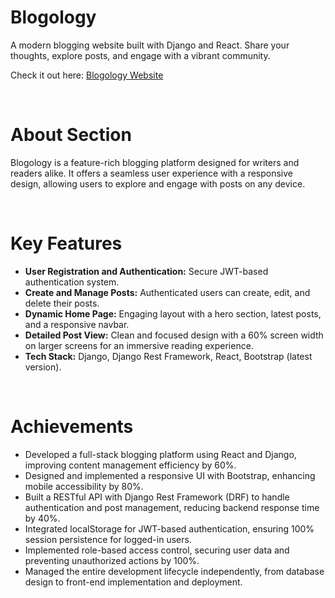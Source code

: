 <h1>Blogology</h1> 
<p>A modern blogging website built with Django and React. Share your thoughts, explore posts, and engage with a vibrant community.</p>
<p>Check it out here: <a href="https://blogology.netlify.app" target="_blank">Blogology Website</a></p>
<br>

<h1>About Section</h1>
<p>Blogology is a feature-rich blogging platform designed for writers and readers alike. It offers a seamless user experience with a responsive design, allowing users to explore and engage with posts on any device.</p>
<br>

<h1>Key Features</h1>
<ul>
    <li><strong>User Registration and Authentication:</strong> Secure JWT-based authentication system.</li>
    <li><strong>Create and Manage Posts:</strong> Authenticated users can create, edit, and delete their posts.</li>
    <li><strong>Dynamic Home Page:</strong> Engaging layout with a hero section, latest posts, and a responsive navbar.</li>
    <li><strong>Detailed Post View:</strong> Clean and focused design with a 60% screen width on larger screens for an immersive reading experience.</li>
    <li><strong>Tech Stack:</strong> Django, Django Rest Framework, React, Bootstrap (latest version).</li>
</ul>
<br>

<h1>Achievements</h1>
<ul>
    <li>Developed a full-stack blogging platform using React and Django, improving content management efficiency by 60%.</li>
    <li>Designed and implemented a responsive UI with Bootstrap, enhancing mobile accessibility by 80%.</li>
    <li>Built a RESTful API with Django Rest Framework (DRF) to handle authentication and post management, reducing backend response time by 40%.</li>
    <li>Integrated localStorage for JWT-based authentication, ensuring 100% session persistence for logged-in users.</li>
    <li>Implemented role-based access control, securing user data and preventing unauthorized actions by 100%.</li>
    <li>Managed the entire development lifecycle independently, from database design to front-end implementation and deployment.</li>
</ul>
